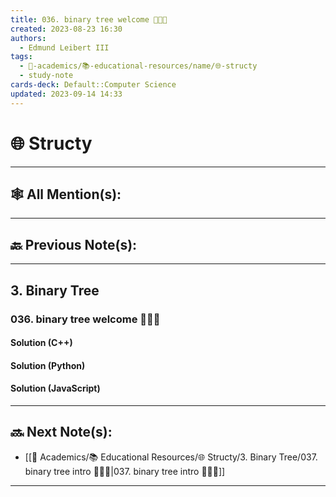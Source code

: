 ```yaml
---
title: 036. binary tree welcome 👨🏻‍🏫
created: 2023-08-23 16:30
authors:
  - Edmund Leibert III
tags:
  - 🔴-academics/📚-educational-resources/name/🌐-structy
  - study-note
cards-deck: Default::Computer Science
updated: 2023-09-14 14:33
---
```


# 🌐 Structy

---

## 🕸️ All Mention(s):

---

## 🔙 Previous Note(s):

---

## 3. Binary Tree

### **036. binary tree welcome 👨🏻‍🏫**

#### Solution (C++)

#### Solution (Python)

#### Solution (JavaScript)

---

## 🔜 Next Note(s):
- [[🔴 Academics/📚 Educational Resources/🌐 Structy/3. Binary Tree/037. binary tree intro 👨🏻‍🏫|037. binary tree intro 👨🏻‍🏫]]

---
